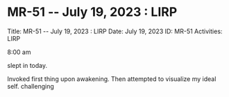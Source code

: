 # MR-51 -- July 19, 2023 : LIRP

Title: MR-51 -- July 19, 2023 : LIRP
Date: July 19, 2023
ID: MR-51
Activities: LIRP

8:00 am

slept in today. 

Invoked first thing upon awakening. Then attempted to visualize my ideal self. challenging